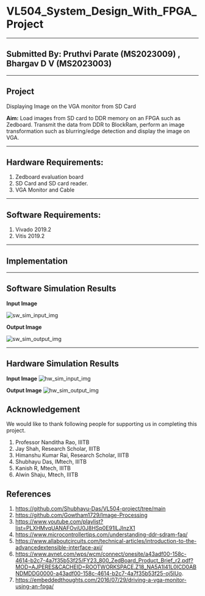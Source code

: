# VL504_System_Design_With_FPGA_Project
-------------------
## Submitted By: Pruthvi Parate (MS2023009) , Bhargav D V (MS2023003)
---------------------
## Project
Displaying Image on the VGA monitor from SD Card  

**Aim:** Load images from SD card to DDR memory on an FPGA such as Zedboard. Transmit the data from DDR to BlockRam, perform an image transformation such as blurring/edge detection and display the image on VGA.

-----------------------
## Hardware Requirements: 

1. Zedboard evaluation board
2. SD Card and SD card reader.
3. VGA Monitor and Cable
-------------------------
## Software Requirements: 
1. Vivado 2019.2
2. Vitis 2019.2
----------------------------
## Implementation

--------------------
## Software Simulation Results  
 
**Input Image**  

![sw_sim_input_img](https://github.com/Pruthvi-Parate/VL504_FPGA_Project/assets/72121158/951e0943-ce3f-4635-89d5-96dbbfd0c7b7)  

**Output Image**  

![sw_sim_output_img](https://github.com/Pruthvi-Parate/VL504_FPGA_Project/assets/72121158/f119e64b-6c09-450c-a2f1-3c5ec57161ec)   


---------------------------------
## Hardware Simulation Results
**Input Image**
![hw_sim_input_img](https://github.com/Pruthvi-Parate/VL504_FPGA_Project/assets/72121158/ead477db-b66c-48f3-8909-5aeec5624971)  

**Output Image**
![hw_sim_output_img](https://github.com/Pruthvi-Parate/VL504_FPGA_Project/assets/72121158/6429fdfc-3476-4b8c-af49-d05b9dcc174d)  

## Acknowledgement
We would like to thank following people for supporting us in completing this project.
1. Professor Nanditha Rao, IIITB
2. Jay Shah, Research Scholar, IIITB
3. Himanshu Kumar Rai, Research Scholar, IIITB
4. Shubhayu Das, IMtech, IIITB
5. Kanish R, Mtech, IIITB
6. Alwin Shaju, Mtech, IIITB

## References
1. https://github.com/Shubhayu-Das/VL504-project/tree/main
2. https://github.com/Gowtham1729/Image-Processing
3. https://www.youtube.com/playlist?list=PLXHMvqUANAFOviU0J8HSp0E91lLJInzX1
4. https://www.microcontrollertips.com/understanding-ddr-sdram-faq/
5. https://www.allaboutcircuits.com/technical-articles/introduction-to-the-advancedextensible-interface-axi/
6. https://www.avnet.com/wps/wcm/connect/onesite/a43adf00-158c-4614-b2c7-4a7f35b53f25/FY23_800_ZedBoard_Product_Brief_r2.pdf?MOD=AJPERES&CACHEID=ROOTWORKSPACE.Z18_NA5A1I41L0ICD0ABNDMDDG0000-a43adf00-158c-4614-b2c7-4a7f35b53f25-oj5IUo.
7. https://embeddedthoughts.com/2016/07/29/driving-a-vga-monitor-using-an-fpga/
